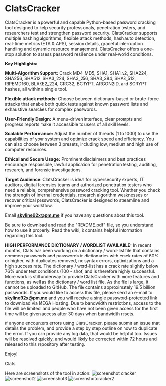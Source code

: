 # ClatsCracker
ClatsCracker is a powerful and capable Python-based password cracking tool designed to help security professionals, penetration testers, and researchers test and strengthen password security. ClatsCracker supports multiple hashing algorithms, flexible attack methods, hash auto detection, real-time metrics (ETA & APS), session details, graceful interruption handling and dynamic resource management. ClatsCracker offers a one-stop solution to assess password resilience under real-world conditions.

**Key Highlights:**

**Multi-Algorithm Support:** Crack MD4, MD5, SHA1, SHA1_v2, SHA224, SHA256, SHA512, SHA3_224, SHA3_256, SHA3_384, SHA3_512, RIPEMD160, BLAKE2_224, CRC32, BCRYPT, ARGON2ID, and SCRYPT hashes, all within a single tool.

**Flexible attack methods:** Choose between dictionary-based or brute-force attacks that enable both quick tests against known password lists and exhaustive searches for complex passwords.

**User-Friendly Design:** A menu-driven interface, clear prompts and progress reports make it accessible to users of all skill levels.

**Scalable Performance:** Adjust the number of threads (1 to 1000) to use the capabilities of your system and optimize crack speed and efficiency. You can also choose between 3 presets, including low, medium and high use of computer resources.

**Ethical and Secure Usage:** Prominent disclaimers and best practices encourage responsible, lawful application for penetration testing, auditing, research, and forensic investigations.

**Target Audience:** ClatsCracker is ideal for cybersecurity experts, IT auditors, digital forensics teams and authorized penetration testers who need a reliable, comprehensive password cracking tool. Whether you check the strength of internal credentials, research algorithm weaknesses or recover critical passwords, ClatsCracker is designed to streamline and improve your workflow. 

Email **skyline92x@pm.me** if you have any questions about this tool. 

Be sure to download and read the "README.pdf" file, so you understand how to use it properly. Read the wiki, it contains helpful information regarding this tool.

**HIGH PERFORMANCE DICTIONARY / WORDLIST AVAILABLE:** In recent months, Clats has been working on a dictionary / word-list file that contains common passwords and passwords in dictionaries with crack rates of 60% or higher, with duplicates removed, no syntax errors, optimizations and a high success rate. The dictionary / word-list has a crack rate slightly below 76% under test conditions (100 - shot) and is therefore highly successful. More work is still underway to provide ClatsCracker with more features and functions, as well as the dictionary / word list file. As the file is large, it cannot be uploaded to GitHub. The file contains approximately 19.5 billion passwords. If you would like to access this file, please send an e-mail to **skyline92x@pm.me** and you will receive a single password-protected link to download via MEGA Hosting. Due to bandwidth restrictions, access to the file will be limited, and people who have not been given access for the first time will be given access after 30 days when bandwidth resets.

If anyone encounters errors using ClatsCracker, please submit an issue that details the problem, and provide a step by step outline on how to duplicate the error. If you can provide any log data, that would be helpful too. Issues will be resolved quickly, and would likely be corrected within 72 hours and released to this repository after testing.

Enjoy!

Clats

Here are screenshots of the tool in action:
![screenshot cracker](https://github.com/user-attachments/assets/ae714282-cbf4-4f7c-a965-581f6c420208)
![screenshot2](https://github.com/user-attachments/assets/2ee5eb43-bcae-4fea-a3f7-47101eb1d6c3)
![screenshot3](https://github.com/user-attachments/assets/f60ba58e-da49-4d49-80a3-50e142889b0c)
![screenshotcracker2](https://github.com/user-attachments/assets/0956ae56-8457-4b8f-ac57-59dc10f54662)
